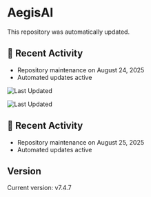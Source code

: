 # AegisAI

This repository was automatically updated.

## 🔄 Recent Activity
- Repository maintenance on August 24, 2025
- Automated updates active


![Last Updated](https://img.shields.io/badge/Last%20Updated-2025--08--24-blue)

![Last Updated](https://img.shields.io/badge/Last%20Updated-2025--08--24-blue)

## 🔄 Recent Activity
- Repository maintenance on August 25, 2025
- Automated updates active


## Version
Current version: v7.4.7

